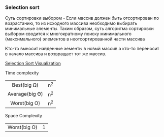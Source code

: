 
### Selection sort

Суть сортировки выбором - Если массив должен быть отсортирован по возрастанию, 
то из исходного массива необходимо выбирать минимальные элементы.
Таким образом, суть алгоритма сортировки выбором сводится к многократному 
поиску минимального (максимального) элементов в неотсортированной части массива

Кто-то выносит найденные эементы в новый массив а кто-то переносит в начало массива
и возвращает тот же массив.

[Selection Sort Visualization](https://www.cs.usfca.edu/~galles/visualization/ComparisonSort.html)

Time complexity

|                       |             |
|:---:                  |:---:        |
|Best(big &Omega;)      |n<sup>2</sup>|
|Average(big &Theta;)   |n<sup>2</sup>|
|Worst(big O)           |n<sup>2</sup>|

Space Complexity

|                       |             |
|:---:                  |:---:        |
|Worst(big O)           |1            |




